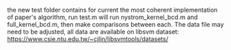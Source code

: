 the new test folder contains for current the most coherent implementation of paper's algorithm, run test.m will run nystrom_kernel_bcd.m and full_kernel_bcd.m, then make comparisons between each. The data file may need to be adjusted, all data are available on libsvm dataset: https://www.csie.ntu.edu.tw/~cjlin/libsvmtools/datasets/
